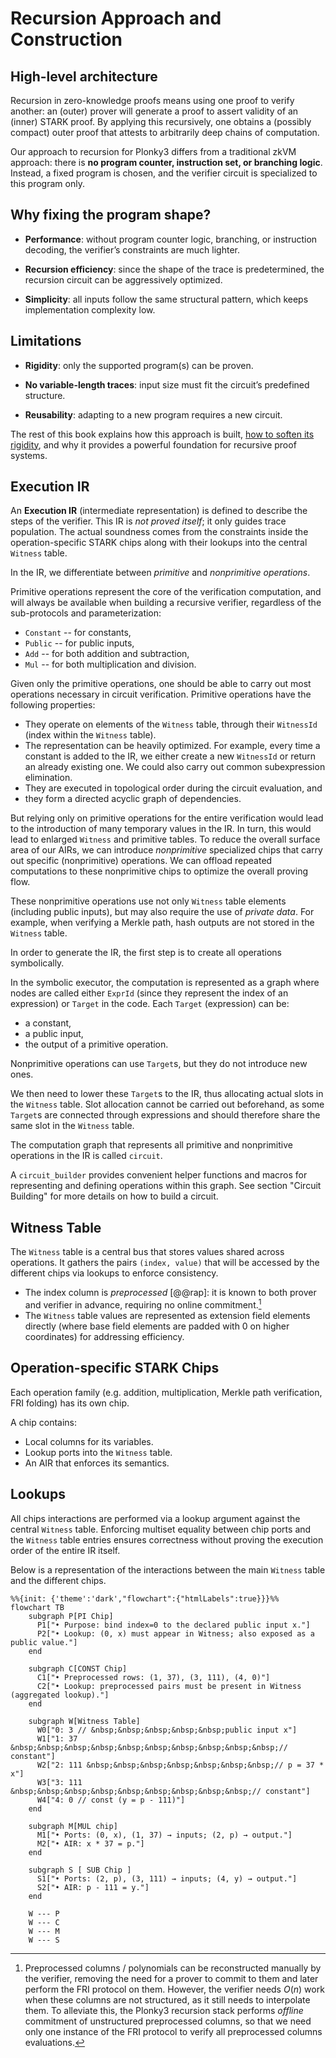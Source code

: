 # Recursion Approach and Construction

## High-level architecture

Recursion in zero-knowledge proofs means using one proof to verify another: an (outer) prover will generate a proof 
to assert validity of an (inner) STARK proof. By applying this recursively, one obtains a (possibly compact) outer proof that attests to arbitrarily deep chains of computation.

Our approach to recursion for Plonky3 differs from a traditional zkVM approach: there is **no program counter, instruction set, or branching logic**. Instead, a fixed program is chosen, and the verifier circuit is specialized to this program only.

## Why fixing the program shape?

- **Performance**: without program counter logic, branching, or instruction decoding,
  the verifier’s constraints are much lighter.

- **Recursion efficiency**: since the shape of the trace is predetermined,
  the recursion circuit can be aggressively optimized.

- **Simplicity**: all inputs follow the same structural pattern, which keeps
  implementation complexity low.

## Limitations

- **Rigidity**: only the supported program(s) can be proven.

- **No variable-length traces**: input size must fit the circuit’s predefined structure.

- **Reusability**: adapting to a new program requires a new circuit.

The rest of this book explains how this approach is built, [how to soften its rigidity](extensions.md#strategies),
and why it provides a powerful foundation for recursive proof systems.

## Execution IR

An **Execution IR** (intermediate representation) is defined to describe the steps of the verifier.
This IR is *not proved itself*; it only guides trace population.
The actual soundness comes from the constraints inside the operation-specific STARK chips along with their lookups into the central `Witness` table.

In the IR, we differentiate between *primitive* and *nonprimitive operations*. 

Primitive operations represent the core of the verification computation, and will always be available when building a recursive verifier, regardless of the sub-protocols and parameterization:

- `Constant` -- for constants,
- `Public` -- for public inputs,
- `Add` -- for both addition and subtraction,
- `Mul` -- for both multiplication and division. 

Given only the primitive operations, one should be able to carry out most operations necessary in circuit verification. Primitive operations have the following properties:

- They operate on elements of the `Witness` table, through their `WitnessId` (index within the `Witness` table).
- The representation can be heavily optimized. For example, every time a constant is added to the IR, we either create a new `WitnessId` or return an already existing one. We could also carry out common subexpression elimination.
- They are executed in topological order during the circuit evaluation, and
- they form a directed acyclic graph of dependencies.

But relying only on primitive operations for the entire verification would lead to the introduction of many temporary values in the IR. In turn, this would lead to enlarged `Witness` and primitive tables. To reduce the overall surface area of our AIRs, we can introduce *nonprimitive* specialized chips that carry out specific (nonprimitive) operations. We can offload repeated computations to these nonprimitive chips to optimize the overall proving flow.

These nonprimitive operations use not only `Witness` table elements (including public inputs), but may also require the use of *private data*. For example, when verifying a Merkle path, hash outputs are not stored in the `Witness` table. 

In order to generate the IR, the first step is to create all operations symbolically.

In the symbolic executor, the computation is represented as a graph where nodes are called either `ExprId` (since they represent the index of an expression) or `Target` in the code. Each `Target` (expression) can be:

- a constant, 
- a public input, 
- the output of a primitive operation. 

Nonprimitive operations can use `Target`s, but they do not introduce new ones. 

We then need to lower these `Target`s to the IR, thus allocating actual slots in the `Witness` table. Slot allocation cannot be carried out beforehand, as some `Target`s are connected through expressions and should therefore share the same slot in the `Witness` table.

The computation graph that represents all primitive and nonprimitive operations in the IR is called `circuit`. 

A `circuit_builder` provides convenient helper functions and macros for representing and defining operations within this graph. See section "Circuit Building" for more details on how to build a circuit.

## Witness Table

The `Witness` table is a central bus that stores values shared across operations. It gathers the pairs `(index, value)` that will be accessed by 
the different chips via lookups to enforce consistency.

- The index column is *preprocessed* [@@rap]: it is known to both prover and verifier in advance, requiring no online commitment.[^1]
- The `Witness` table values are represented as extension field elements directly (where base field elements are padded with 0 on higher coordinates) for addressing efficiency.


## Operation-specific STARK Chips

Each operation family (e.g. addition, multiplication, Merkle path verification, FRI folding) has its own chip.

A chip contains:

- Local columns for its variables.
- Lookup ports into the `Witness` table.
- An AIR that enforces its semantics.

## Lookups

All chips interactions are performed via a lookup argument against the central `Witness` table. Enforcing multiset equality between chip ports and the `Witness` table entries ensures correctness without proving the execution order of the entire IR itself.

Below is a representation of the interactions between the main `Witness` table and the different chips.

```mermaid
%%{init: {'theme':'dark',"flowchart":{"htmlLabels":true}}}%%
flowchart TB
    subgraph P[PI Chip]
      P1["• Purpose: bind index=0 to the declared public input x."]
      P2["• Lookup: (0, x) must appear in Witness; also exposed as a public value."]
    end

    subgraph C[CONST Chip]
      C1["• Preprocessed rows: (1, 37), (3, 111), (4, 0)"]
      C2["• Lookup: preprocessed pairs must be present in Witness (aggregated lookup)."]
    end

    subgraph W[Witness Table]
      W0["0: 3 // &nbsp;&nbsp;&nbsp;&nbsp;&nbsp;public input x"]
      W1["1: 37 &nbsp;&nbsp;&nbsp;&nbsp;&nbsp;&nbsp;&nbsp;&nbsp;&nbsp;&nbsp;// constant"]
      W2["2: 111 &nbsp;&nbsp;&nbsp;&nbsp;&nbsp;&nbsp;&nbsp;// p = 37 * x"]
      W3["3: 111 &nbsp;&nbsp;&nbsp;&nbsp;&nbsp;&nbsp;&nbsp;&nbsp;&nbsp;// constant"]
      W4["4: 0 // const (y = p - 111)"]
    end

    subgraph M[MUL chip]
      M1["• Ports: (0, x), (1, 37) → inputs; (2, p) → output."]
      M2["• AIR: x * 37 = p."]
    end

    subgraph S [ SUB Chip ]
      S1["• Ports: (2, p), (3, 111) → inputs; (4, y) → output."]
      S2["• AIR: p - 111 = y."]
    end

    W --- P
    W --- C
    W --- M
    W --- S
```


[^1]: Preprocessed columns / polynomials can be reconstructed manually by the verifier, removing the need for a prover to commit to them and later perform the FRI protocol on them. However, the verifier needs $O(n)$ work when these columns are not structured, as it still needs to interpolate them. To alleviate this, the Plonky3 recursion stack performs *offline* commitment of unstructured preprocessed columns, so that we need only one instance of the FRI protocol to verify all preprocessed columns evaluations. 